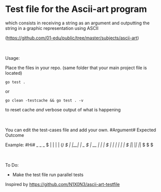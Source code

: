 # Test file for the Ascii-art program 

which consists in receiving a string as an argument 
and outputting the string in a graphic representation using ASCII

(https://github.com/01-edu/public/tree/master/subjects/ascii-art)

\
\
Usage:

Place the files in your repo. (same folder that your main project file is located)

	go test . 

or


	go clean -testcache && go test . -v
to reset cache *and* verbose output of what is happening


\
\
You can edit the test-cases file and add your own.
#Argument#
Expected Outcome

Example:
#Hi#
 _    _   _  $
| |  | | (_) $
| |__| |  _  $
|  __  | | | $
| |  | | | | $
|_|  |_| |_| $
             $
             $


\
\
To Do:
- Make the test file run parallel tests



Inspired by https://github.com/N1X0N3/ascii-art-testfile